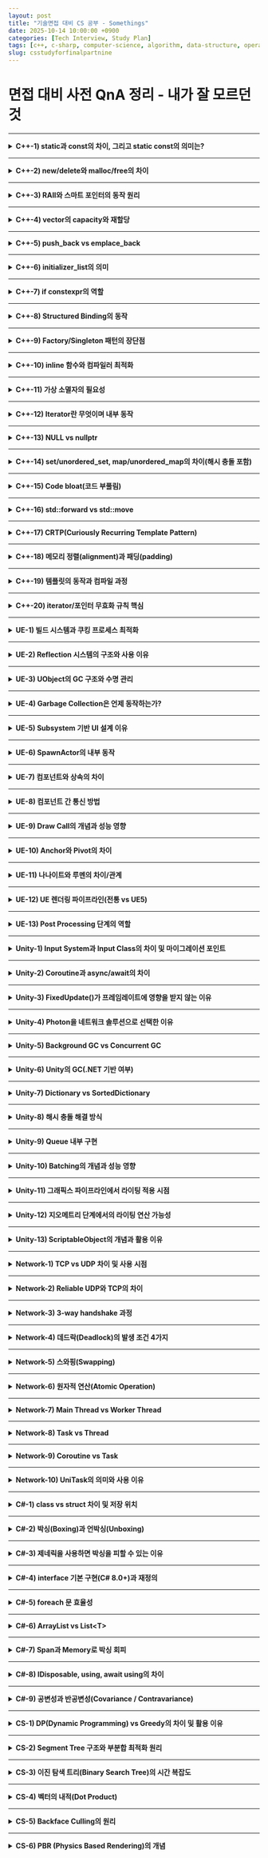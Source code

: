 ```yaml
---
layout: post
title: "기술면접 대비 CS 공부 - Somethings"
date: 2025-10-14 10:00:00 +0900
categories: [Tech Interview, Study Plan]
tags: [c++, c-sharp, computer-science, algorithm, data-structure, operating-system, network, database, design-pattern, unity, unreal]
slug: csstudyforfinalpartnine
---
```


# 면접 대비 사전 QnA 정리 - 내가 잘 모르던 것

---

<details markdown="1">
<summary><strong>C++-1) static과 const의 차이, 그리고 static const의 의미는?</strong></summary>

**핵심 요약**  
`static`은 저장 영역/수명(정적 수명)과 연결되고, `const`는 변경 불가(불변성)를 뜻합니다.  
`static const`는 **프로그램 전체 수명**을 가지며 **수정 불가**인 정적 상수를 만들 때 사용합니다.

**특징 및 상세설명**  
- `static (전역/네임스페이스)` : 내부 링크(translation unit 한정)로 심벌 노출을 제한.  
- `static (함수 내부)` : 첫 호출 시 한 번 초기화, 이후 호출 간 값 유지.  
- `static (클래스 멤버)` : 인스턴스가 아닌 **클래스 차원 공유**. 별도 정의 필요.  
- `const` : 읽기 전용. 포인터/참조의 ‘무엇이 고정되는지’ 주의(`const int*` vs `int* const`).  
- `static const` : 컴파일타임 상수로 사용 가능(특히 정수형/열거형 대체), ODR 규칙에 유의.

**면접식 답변**  
> `static`은 수명과 링크에, `const`는 변경 가능성에 대한 키워드입니다.  
> 둘을 합친 `static const`는 프로그램 전반에서 공유되지만 수정할 수 없는 상수를 정의할 때 유용합니다.  
> 특히 클래스의 `static const int`는 헤더에 선언하고 소스에서 정의해 ODR 문제를 피합니다.

</details>

---

<details markdown="1">
<summary><strong>C++-2) new/delete와 malloc/free의 차이</strong></summary>

**핵심 요약**  
`new/delete`는 **생성자/소멸자 호출**과 **타입 안전성**을 보장하고,  
`malloc/free`는 **바이트 단위 메모리 할당/해제**만 수행합니다.

**특징 및 상세설명**  
- `new` : 타입 크기 계산 + 메모리 할당 + 생성자 호출, 실패 시 예외(`std::bad_alloc`).  
- `delete` : 소멸자 호출 + 메모리 해제. 배열은 `delete[]`.  
- `malloc/free` : 생성자/소멸자 호출 없음, 실패 시 `nullptr` 반환.  
- 혼용 금지 : `new` ↔ `free`, `malloc` ↔ `delete`는 UB.  
- 배치 new(placement new) : 이미 확보된 버퍼에서 객체 구성 가능.

**면접식 답변**  
> 객체 수명 관리가 필요한 C++에서는 `new/delete`가 맞고, C 스타일 버퍼가 필요하면 `malloc/free`를 씁니다.  
> 생성자/소멸자 호출이 필요한 타입에는 반드시 `new/delete`를 사용해야 합니다.

</details>

---

<details markdown="1">
<summary><strong>C++-3) RAII와 스마트 포인터의 동작 원리</strong></summary>

**핵심 요약**  
RAII는 **자원은 객체의 수명에 묶는다**는 규칙이고, 스마트 포인터는 이를 구현한 **자원 소유 래퍼**입니다.

**특징 및 상세설명**  
- 블록(스코프) 종료 시 소멸자가 호출되며 자원 해제.  
- `std::unique_ptr` : 단일 소유, 이동만 허용.  
- `std::shared_ptr` : 참조 카운팅 기반 공동 소유. `std::weak_ptr`은 순환참조 방지.  
- 예외 안전성 : 소멸자가 예외 없이 자원 정리 → 리소스 누수 방지.

**면접식 답변**  
> 파일 핸들, 메모리, 뮤텍스 같은 자원을 객체 수명에 연결해 자동 정리하는 패턴이 RAII입니다.  
> 실무에선 원칙적으로 생 포인터 대신 `unique_ptr`/`shared_ptr`로 소유권을 명시합니다.

</details>

---

<details markdown="1">
<summary><strong>C++-4) vector의 capacity와 재할당</strong></summary>

**핵심 요약**  
`size`는 사용 중 원소 수, `capacity`는 재할당 없이 담을 수 있는 최대치입니다.  
용량 초과 삽입 시 **더 큰 버퍼로 이동**하며 **기존 포인터/참조가 무효화**됩니다.

**특징 및 상세설명**  
- 재할당 시 보통 1.5~2배 성장(구현 의존).  
- `reserve(n)`으로 재할당 횟수/무효화를 줄임.  
- `shrink_to_fit()`은 비구속적(non-binding) 힌트.

**면접식 답변**  
> 반복 삽입 전 예상 크기만큼 `reserve`하면 성능과 안정성이 좋아집니다.  
> 재할당 후 iterator/포인터가 무효화됨을 항상 염두에 둬야 합니다.

</details>

---

<details markdown="1">
<summary><strong>C++-5) push_back vs emplace_back</strong></summary>

**핵심 요약**  
`push_back`은 **이미 만들어진 객체**를 복사/이동해서 넣고,  
`emplace_back`은 **컨테이너 내부에서 직접 생성**합니다.

**특징 및 상세설명**  
- 복사/이동 비용 절감 가능(특히 비가벼운 타입).  
- 단, 모든 경우에 `emplace_back`이 빠른 건 아님(완벽 전달/생성자 오버로드 주의).  

**면접식 답변**  
> 생성 비용이 큰 타입은 `emplace_back(args...)`가 유리합니다.  
> 단순 POD나 이미 RVO가 잘 되는 경우 성능 차는 미미할 수 있습니다.

</details>

---

<details markdown="1">
<summary><strong>C++-6) initializer_list의 의미</strong></summary>

**핵심 요약**  
중괄호 `{}` 초기화를 **타입 안전**하게 전달하기 위한 **가벼운 뷰 타입**입니다.

**특징 및 상세설명**  
- `std::initializer_list<T>`는 요소 복사본의 포인터+크기 보유(읽기 전용).  
- 오버로드 모호성: `initializer_list`가 있으면 그 오버로드가 우선될 수 있음.

**면접식 답변**  
> 컨테이너 생성 시 `{1,2,3}` 같은 문법을 지원하고, 함수 인자로 리스트 리터럴을 자연스럽게 받을 수 있습니다.

</details>

---

<details markdown="1">
<summary><strong>C++-7) if constexpr의 역할</strong></summary>

**핵심 요약**  
컴파일타임 조건 분기로, **거짓 분기 코드는 아예 인스턴스화되지 않음** → SFINAE 대체/간소화.

**특징 및 상세설명**  
- 템플릿 메타프로그래밍 가독성 향상.  
- 잘못된 분기 구문이라도 인스턴스화되지 않으면 오류 없음.

**면접식 답변**  
> 타입 특성에 따라 컴파일 시 코드를 선택해 성능과 가독성을 동시에 확보합니다.

</details>

---

<details markdown="1">
<summary><strong>C++-8) Structured Binding의 동작</strong></summary>

**핵심 요약**  
튜플/배열/구조체를 **분해(binding)** 해서 여러 변수로 동시에 초기화합니다.

**특징 및 상세설명**  
- `auto [x,y] = pair;`  
- 참조 여부는 좌변 선언으로 제어(`auto& [x,y]`).  
- 비공개 멤버 구조체는 분해 불가(분해 요구 사항 충족 필요).

**면접식 답변**  
> 반환값이 많은 함수에서 간결하게 다룰 수 있어 코드 가독성이 크게 좋아집니다.

</details>

---

<details markdown="1">
<summary><strong>C++-9) Factory/Singleton 패턴의 장단점</strong></summary>

**핵심 요약**  
Factory는 생성 책임을 캡슐화, Singleton은 전역적 유일 인스턴스 보장.

**특징 및 상세설명**  
- Factory 장점: 결합도↓, 테스트 용이, 생성 로직 중앙화.  
- Factory 단점: 클래스 수 증가, 과설계 위험.  
- Singleton 장점: 유일성, 접근 용이.  
- Singleton 단점: 전역 상태/숨은 의존성, 테스트 어려움, 생명주기 관리 문제.

**면접식 답변**  
> 생성 복잡성은 Factory로 분리하고, Singleton은 정말 **전역적 유일성**이 필요할 때만 신중히 사용합니다.

</details>

---

<details markdown="1">
<summary><strong>C++-10) inline 함수와 컴파일러 최적화</strong></summary>

**핵심 요약**  
`inline` 키워드는 **ODR(한 정의 규칙) 보조** 의미가 커졌고,  
인라인 여부 결정은 **컴파일러 최적화**가 주도합니다.

**특징 및 상세설명**  
- 강제 인라인이 아님(힌트).  
- 작은/자주 호출/간단한 함수는 최적화 단계에서 자동 인라인 가능.  
- 헤더 정의 허용을 위한 `inline`(ODR) 사용 빈번.

**면접식 답변**  
> 성능 튜닝은 프로파일링으로 판단하고, 인라인 여부는 컴파일러에 맡기는 것이 현대 C++의 기본 접근입니다.

</details>

---

<details markdown="1">
<summary><strong>C++-11) 가상 소멸자의 필요성</strong></summary>

**핵심 요약**  
기반 클래스 포인터로 **다형적 삭제** 시 소멸자를 가상으로 해야 **리소스 누수를 방지**합니다.

**특징 및 상세설명**  
- `Base* p = new Derived; delete p;`에서 `~Base()`가 가상이 아니면 `~Derived()` 미호출.  
- 인터페이스 역할 클래스는 **반드시 가상 소멸자**.

**면접식 답변**  
> 다형성 계층의 루트는 가상 소멸자를 넣는 것이 안전한 규칙입니다.

</details>

---

<details markdown="1">
<summary><strong>C++-12) Iterator란 무엇이며 내부 동작</strong></summary>

**핵심 요약**  
이터레이터는 컨테이너 요소에 대한 **포인터 유사 추상화**입니다.

**특징 및 상세설명**  
- 카테고리: 입력/출력/전진/양방향/임의접근.  
- 컨테이너 변경 시 무효화 규칙 다름(vector 재할당 등).  
- `begin()/end()`로 범위 기반 for 지원.

**면접식 답변**  
> 포인터처럼 보이지만 컨테이너 구현에 독립적이어서 일반화 알고리즘을 가능하게 합니다.

</details>

---

<details markdown="1">
<summary><strong>C++-13) NULL vs nullptr</strong></summary>

**핵심 요약**  
`nullptr`는 **타입이 있는 null 포인터 상수**(std::nullptr_t), 오버로드 해석이 안전합니다.

**특징 및 상세설명**  
- `NULL`은 구현에 따라 `0` 정의 → 정수 오버로드로 잘못 분해 가능.  
- `nullptr` 사용이 현대 C++의 표준.

**면접식 답변**  
> 모호성 제거와 타입 안전성을 위해 항상 `nullptr`을 사용합니다.

</details>

---

<details markdown="1">
<summary><strong>C++-14) set/unordered_set, map/unordered_map의 차이(해시 충돌 포함)</strong></summary>

**핵심 요약**  
`set/map`은 **정렬 트리(RB-Tree)**, `unordered_*`는 **해시 버킷** 기반.

**특징 및 상세설명**  
- 시간복잡도: 트리 O(logN), 해시 평균 O(1) / 최악 O(N).  
- 해시 충돌 처리: 체이닝(버킷에 리스트/노드), 로드팩터 관리, 리해싱.  
- 순서 보장: 트리는 정렬 순서, 해시는 순서 없음.

**면접식 답변**  
> 탐색 빈도가 높고 정렬이 불필요하면 `unordered_*`, 정렬 순회/범위 질의가 필요하면 `set/map`이 유리합니다.

</details>

---

<details markdown="1">
<summary><strong>C++-15) Code bloat(코드 부풀림)</strong></summary>

**핵심 요약**  
템플릿과 인라인 남용 등으로 **바이너리 크기와 I-캐시 압박**이 커지는 현상입니다.

**특징 및 상세설명**  
- 원인: 과도한 템플릿 인스턴스화, 인라인, 중복 코드 생성.  
- 대책: Pimpl, 템플릿 분리/재사용, 링크 타임 최적화(LTO), 가상 호출로 중복 축소.

**면접식 답변**  
> 핫패스가 아니면 인라인을 아끼고, 공통 로직을 템플릿-매개변수화로 중복 없이 설계합니다.

</details>

---

<details markdown="1">
<summary><strong>C++-16) std::forward vs std::move</strong></summary>

**핵심 요약**  
`std::move`는 **무조건 rvalue 캐스팅**,  
`std::forward<T>`는 **전달받은 값 범주를 보존**하는 조건부 캐스팅입니다.

**특징 및 상세설명**  
- 완벽 전달(perfect forwarding) : 템플릿 매개변수 `T&&`와 `forward<T>`의 조합.  
- `move` 남용 시 유효성 상실 주의.

**면접식 답변**  
> “내가 받았던 그 값 범주 그대로” 넘기려면 `forward`, 강제로 이동 의미를 주려면 `move`를 씁니다.

</details>

---

<details markdown="1">
<summary><strong>C++-17) CRTP(Curiously Recurring Template Pattern)</strong></summary>

**핵심 요약**  
파생 클래스가 **자기 자신을 템플릿 인자로 기반 클래스에 전달**하는 패턴으로,  
정적 다형성과 믹스인 구현에 사용됩니다.

- “자식 클래스가 자기 자신을 부모 클래스의 템플릿 인자로 넘겨주는 패턴”

```cpp
// 일반적인 상속 관계
class Base {};
class Child : public Base {};
```

```cpp
// CRTP
template <typename T>
class Base {};

class Child : public Base<Child> {};
```



**특징 및 상세설명**  
- 가상 호출 없이 파생 타입별 최적화/바인딩.  
- 정책 기반 설계(policy-based design)에 유용.

- virtual 없이 컴파일 타임에 호출 대상이 결정됨
- 함수 포인터(vtable) 없음 → 오버헤드 0
- 인라인 최적화 가능 → 매우 빠름

**면접식 답변**  
> 런타임 오버헤드 없이 다형적 확장을 구현할 때 CRTP를 고려합니다.

</details>

---

<details markdown="1">
<summary><strong>C++-18) 메모리 정렬(alignment)과 패딩(padding)</strong></summary>

**핵심 요약**  
정렬은 타입이 요구하는 **주소 배치 제약**, 패딩은 이를 맞추기 위해 삽입되는 **채움 바이트**입니다.

**특징 및 상세설명**  
- 멤버 선언 순서에 따라 구조체 크기/패딩이 달라짐.  
- `alignas`, `alignof`로 제어 가능.  
- 잘못된 정렬 접근은 성능 저하/하드웨어 예외 가능.

**면접식 답변**  
> 큰 정렬 요구 멤버를 앞에 배치해 패딩을 최소화하고, SIMD 타입은 `alignas`로 정렬을 맞춥니다.

</details>

---

<details markdown="1">
<summary><strong>C++-19) 템플릿의 동작과 컴파일 과정</strong></summary>

**핵심 요약**  
템플릿은 **인스턴스화 시점**에 코드가 생성되며, ODR/가시성 규칙에 민감합니다.

**특징 및 상세설명**  
- 선언/정의는 보통 헤더에 둬야 함(가시성 필요).  
- 인스턴스화 시점의 종속 이름/오버로드 해결.  
- 링크 단계에서 동일 인스턴스 병합(LTO와 상호작용).

**면접식 답변**  
> 템플릿은 “코드 생성기”라서 헤더에 구현을 두고, 종속 이름 규칙과 인스턴스화 타이밍을 이해해야 빌드 오류를 줄일 수 있습니다.

</details>

---

<details markdown="1">
<summary><strong>C++-20) iterator/포인터 무효화 규칙 핵심</strong></summary>

**핵심 요약**  
컨테이너 변경(재할당/삭제) 시 **기존 참조가 무효**가 될 수 있습니다.

**특징 및 상세설명**  
- `vector` : 재할당/삽입/삭제로 광범위 무효화.  
- `list` : 노드 기반 → 다른 요소에 영향 적음.  
- `unordered_*` : 리해시 시 이터레이터 무효화, 참조는 유지(구현 의존 항목 확인).

**면접식 답변**  
> 성능 최적화보다 먼저 **무효화 규칙**을 안전하게 지키는 게 크래시/UB를 막는 최우선입니다.
</details>

---

<details markdown="1">
<summary><strong>UE-1) 빌드 시스템과 쿠킹 프로세스 최적화</strong></summary>

**핵심 요약**  
Unreal의 빌드는 `Build.cs` 설정을 바탕으로 모듈 단위로 진행되며, 쿠킹은 **리소스를 플랫폼별 실행 가능 포맷으로 변환**하는 과정이다.  
쿠킹 최적화의 핵심은 **불필요한 Asset/Shader/Localization 변환 최소화**다.

**특징 및 상세설명**  
- 빌드 파이프라인: UBT(Unreal Build Tool) → UHT(Reflection Header) → 링커 → Pak 생성.  
- 쿠킹은 에디터→Cooked Data(압축, 압축 해제, 캐싱) → 패키징.  
- `-iterate` 옵션으로 변경된 Asset만 재쿠킹.  
- `Derived Data Cache(DDC)` 재활용으로 빌드 속도 향상.  
- CI/CD에서 Headless 빌드 시 `CookOnTheFly` 서버 사용 가능.

**면접식 답변**  
> UBT와 UHT는 각각 코드와 메타데이터를 처리하고, 쿠킹은 콘텐츠를 플랫폼별 실행 가능한 형태로 바꿉니다.  
> 쿠킹 속도는 DDC 재사용과 Incremental Cook 설정으로 크게 개선됩니다.

</details>

---

<details markdown="1">
<summary><strong>UE-2) Reflection 시스템의 구조와 사용 이유</strong></summary>

**핵심 요약**  
Reflection은 **런타임 타입 정보(RTTI)**와 **에디터/GC/리플리케이션 지원**을 위해 Unreal에서 별도 구현된 메타데이터 시스템이다.

**특징 및 상세설명**  
- `UCLASS`, `USTRUCT`, `UPROPERTY`, `UFUNCTION` 매크로로 메타데이터 등록.  
- UHT(Unreal Header Tool)가 파싱 후 `.generated.h` 생성.  
- GC, 리플리케이션, 블루프린트 노출 모두 Reflection 기반.  
- C++의 RTTI보다 더 풍부한 런타임 메타 정보 제공.

**면접식 답변**  
> Unreal은 C++의 RTTI 대신 자체 리플렉션을 사용해 에디터, GC, 리플리케이션을 통합적으로 지원합니다.  
> `UObject` 계열만 이 시스템을 활용할 수 있습니다.

</details>

---

<details markdown="1">
<summary><strong>UE-3) UObject의 GC 구조와 수명 관리</strong></summary>

**핵심 요약**  
UObject는 Unreal의 **Garbage Collector(GC)**에서 추적 관리되며,  
참조가 없고 `RF_RootSet`에 속하지 않으면 수거 대상이 된다.

**특징 및 상세설명**  
- `AddToRoot()`로 수거 방지 가능, `RemoveFromRoot()`로 해제.  
- `UPROPERTY()`로 참조 등록 시 GC 추적됨.  
- `NewObject()`와 `ConstructObject()`의 차이는 컨텍스트/Outer 처리.  
- GC는 Mark-and-Sweep 방식이며, Tick 루프 내에서 주기적 수행.

**면접식 답변**  
> UObject는 GC 대상이므로 일반 포인터 관리보다 안전하지만,  
> UPROPERTY 누락 시 수거될 수 있어 항상 참조를 명시해야 합니다.

</details>

---

<details markdown="1">
<summary><strong>UE-4) Garbage Collection은 언제 동작하는가?</strong></summary>

**핵심 요약**  
엔진 루프 중 `UEngine::Tick()` 과정에서 **Mark-and-Sweep** 형태로 주기적으로 호출된다.

**특징 및 상세설명**  
- `CollectGarbage()` 직접 호출로 수동 실행 가능.  
- PIE(Play In Editor)나 Level 전환 시 강제 수집.  
- GC 주기는 `gc.TimeBetweenPurgingPendingKillObjects` 등으로 제어 가능.  
- Editor 환경은 더 자주 실행됨.

**면접식 답변**  
> 대부분의 상황에서 엔진이 자동으로 GC를 수행하지만,  
> 대용량 객체나 레벨 전환 직후엔 명시적 호출로 메모리 피크를 조절하기도 합니다.

</details>

---

<details markdown="1">
<summary><strong>UE-5) Subsystem 기반 UI 설계 이유</strong></summary>

**핵심 요약**  
UIController를 `UGameInstanceSubsystem`에 두면 **Persistent Level 간 UI 유지**와  
**전역적 초기화 순서 제어**가 가능하다.

**특징 및 상세설명**  
- `GameInstanceSubsystem`: 월드 전환 시에도 유지.  
- `UIController`가 레이어(Canvas)별로 Widget을 관리.  
- GameMode/UI 간 의존성 분리 → 모듈화.  
- `InitializeSubsystems()`로 순차 초기화 보장.

**면접식 답변**  
> 서브시스템 기반 설계로 UI 생명주기를 월드와 분리해  
> Seamless Travel 중에도 UI를 유지하고, 전역 컨트롤을 통합할 수 있습니다.

</details>

---

<details markdown="1">
<summary><strong>UE-6) SpawnActor의 내부 동작</strong></summary>

**핵심 요약**  
`SpawnActor`는 **CDO(Class Default Object)**를 복제(clone)해 새로운 인스턴스를 생성한다.

**특징 및 상세설명**  
- Actor 생성 순서: CDO 복제 → 생성자 → `PostInitProperties()` → `BeginPlay()`.  
- `SpawnParameters`로 Owner/CollisionHandling 등 제어.  
- 네트워크 환경에선 서버만 실제 스폰 → 클라이언트는 리플리케이션으로 반영.

**면접식 답변**  
> `SpawnActor`는 CDO 복제 기반이므로 초기값 설정은 CDO에 정의하는 게 깔끔합니다.  
> 네트워크 게임에선 반드시 서버에서 스폰해야 동기화가 이루어집니다.

</details>

---

<details markdown="1">
<summary><strong>UE-7) 컴포넌트와 상속의 차이</strong></summary>

**핵심 요약**  
상속은 **is-a**, 컴포넌트는 **has-a** 관계.  
컴포넌트는 기능을 조합할 때, 상속은 공통 인터페이스를 확장할 때 사용.

**특징 및 상세설명**  
- 상속은 계층 깊어질수록 유연성 감소.  
- 컴포넌트는 `UActorComponent` 또는 `USceneComponent` 기반.  
- 블루프린트 기반 클래스에서 재사용성 극대화.

**면접식 답변**  
> 상속은 기본 속성과 행위의 일관성을 유지할 때,  
> 컴포넌트는 여러 기능을 조립할 때 더 적합합니다.

</details>

---

<details markdown="1">
<summary><strong>UE-8) 컴포넌트 간 통신 방법</strong></summary>

**핵심 요약**  
컴포넌트 간 직접 참조보단 **Delegate/EventDispatcher/Interface**를 활용한다.

**특징 및 상세설명**  
- C++에서는 `DECLARE_DYNAMIC_MULTICAST_DELEGATE`로 브로드캐스트 가능.  
- BP에서는 Event Dispatcher로 유사 동작.  
- Interface 기반 접근 시 의존성 최소화.

**면접식 답변**  
> 상호 참조를 피하려면 인터페이스나 델리게이트를 이용해  
> 이벤트 기반 통신을 설계하는 것이 안전합니다.

</details>

---

<details markdown="1">
<summary><strong>UE-9) Draw Call의 개념과 성능 영향</strong></summary>

**핵심 요약**  
Draw Call은 GPU에 “이 오브젝트를 렌더링하라”는 **렌더 명령 단위**이다.  
CPU → GPU 전송 호출 횟수이며, 많을수록 오버헤드 증가.

**특징 및 상세설명**  
- Draw Call 병합 = Batching / Instancing.  
- 머티리얼/셰이더/텍스처 변경은 추가 Draw Call 발생.  
- UE에서 `r.MeshDrawCommands.*`로 모니터링 가능.

**면접식 답변**  
> Draw Call은 CPU-GPU 사이 병목의 핵심 원인입니다.  
> 동일 머티리얼/메시를 묶어 배칭하면 프레임타임을 줄일 수 있습니다.

</details>

---

<details markdown="1">
<summary><strong>UE-10) Anchor와 Pivot의 차이</strong></summary>

**핵심 요약**  
Anchor는 **위치 기준(부모 기준 비율)**,  
Pivot은 **회전/스케일 기준(자기 자신 내 비율)**을 의미한다.

**특징 및 상세설명**  
- Anchor는 레이아웃 조정 시 반응형 UI에 중요.  
- Pivot은 애니메이션 회전/스케일 기준점 제어.  
- UE 에디터에서 Anchor는 파란 사각, Pivot은 노란 점으로 표시.

**면접식 답변**  
> Anchor는 “어디에 붙을지”, Pivot은 “어디를 중심으로 회전할지”의 차이입니다.

</details>

---

<details markdown="1">
<summary><strong>UE-11) 나나이트와 루멘의 차이/관계</strong></summary>

**핵심 요약**  
Nanite는 **지오메트리 스트리밍**,  
Lumen은 **글로벌 일루미네이션(GI)** 시스템이다.

**특징 및 상세설명**  
- Nanite: 삼각형 단위 가시성 스트리밍(LOD 대체).  
- Lumen: 실시간 반사/간접광 계산.  
- 둘 다 GPU 연산 기반으로 CPU 부하 감소.  
- 상호 독립적이지만 렌더 파이프라인에서 통합적으로 작동.

**면접식 답변**  
> Nanite는 “디테일 유지”, Lumen은 “조명 품질 개선”으로  
> UE5의 두 핵심 렌더링 혁신 기술입니다.

</details>

---

<details markdown="1">
<summary><strong>UE-12) UE 렌더링 파이프라인(전통 vs UE5)</strong></summary>

**핵심 요약**  
전통 UE는 **Deferred Rendering** 기반,  
UE5는 Nanite+Lumen 중심의 **Virtualized Pipeline**으로 진화했다.

**특징 및 상세설명**  
- UE4: GBuffer 생성 → Lighting Pass → Post Processing.  
- UE5: Nanite Geometry Pass → Lumen GI → Virtual Shadow Map.  
- 하이엔드 환경에선 RTX Path Tracer 병행 가능.

**면접식 답변**  
> UE5는 GBuffer 중심의 구조에서 벗어나 지오메트리와 조명 모두 가상화된 파이프라인으로 옮겨왔습니다.

</details>

---

<details markdown="1">
<summary><strong>UE-13) Post Processing 단계의 역할</strong></summary>

**핵심 요약**  
렌더링 후 최종 화면에 **후처리 효과(Bloom, DoF, Tonemapping)**를 적용하는 과정이다.

**특징 및 상세설명**  
- UE에서 `PostProcessVolume` 또는 `PostProcessMaterial`로 제어.  
- 렌더 타깃에 적용되는 셰이더 기반 이미지 연산.  
- 후처리 순서: Tonemap → Exposure → FX.  

**면접식 답변**  
> 후처리는 최종 시각적 완성도를 높이지만,  
> 효과가 많을수록 GPU 비용이 증가하므로 품질과 성능의 균형이 중요합니다.

</details>

---

<details markdown="1">
<summary><strong>Unity-1) Input System과 Input Class의 차이 및 마이그레이션 포인트</strong></summary>

**핵심 요약**  
`Input Class`는 **구버전 단일 입력 API**,  
`Input System`은 **이벤트 기반, 멀티 디바이스 대응형** 입력 처리 시스템이다.

**특징 및 상세설명**  
- `Input.GetKey` / `GetAxis` → 즉시 폴링 방식.  
- `Input System`은 `InputAction` 기반으로 입력 이벤트를 바인딩.  
- 멀티플레이, 리바인딩, 디바이스 핫스왑 지원.  
- Player Settings → “Active Input Handling”을 New로 변경해야 충돌 없음.

**면접식 답변**  
> 새 Input System은 이벤트 기반이라 구조적이고, 리바인딩/패드 지원이 자연스럽습니다.  
> 단, 기존 `Input`과 병행 시 예외(`InvalidOperationException`)가 자주 발생하므로 완전 전환이 필요합니다.

</details>

---

<details markdown="1">
<summary><strong>Unity-2) Coroutine과 async/await의 차이</strong></summary>

**핵심 요약**  
Coroutine은 **프레임 단위 일시 정지**,  
`async/await`은 **비동기 태스크(Task 기반)** 로직 제어를 위한 C# 기능이다.

**특징 및 상세설명**  
- Coroutine: `yield return`으로 프레임 타이밍 제어.  
- async: 스레드 풀 활용, CPU 비동기 작업에 적합.  
- `UniTask`를 이용하면 둘의 장점을 통합 가능.  
- Coroutine은 Unity 메인 스레드에서만 동작.

**면접식 답변**  
> Coroutine은 “시간 기반 흐름 제어”, async는 “I/O 기반 병렬 처리”에 적합합니다.  
> Unity에서는 UI나 애니메이션은 Coroutine, 파일 I/O나 네트워크는 async를 씁니다.

</details>

---

<details markdown="1">
<summary><strong>Unity-3) FixedUpdate()가 프레임레이트에 영향을 받지 않는 이유</strong></summary>

**핵심 요약**  
`FixedUpdate()`는 **물리 시뮬레이션 주기(Time.fixedDeltaTime)**에 따라 일정하게 호출된다.

**특징 및 상세설명**  
- 렌더링 프레임과 분리된 물리 프레임.  
- deltaTime은 고정값(기본 0.02초).  
- `Time.fixedDeltaTime` 변경 시 물리 해상도 조절 가능.

**면접식 답변**  
> 물리 엔진의 안정성을 위해 일정 간격으로 동작하며, 프레임이 느려도 여러 번 호출되어 시뮬레이션이 일관됩니다.

</details>

---

<details markdown="1">
<summary><strong>Unity-4) Photon을 네트워크 솔루션으로 선택한 이유</strong></summary>

**핵심 요약**  
Photon은 **서버리스 구조, 빠른 프로토타이핑, 안정된 매칭/룸 시스템**을 제공한다.

**특징 및 상세설명**  
- UDP 기반, 자체 Relay Server 보유.  
- Custom Properties로 상태 동기화 가능.  
- 서버 구축 없이 PUN/Realtime SDK로 손쉽게 구현 가능.  
- 비용 구조가 단순(유저 수 기반).

**면접식 답변**  
> 빠른 구현과 상용 안정성을 원할 때 Photon이 적합합니다.  
> 반면 Dedicated Server 제어가 필요하면 Mirror나 Netcode for GameObjects가 낫습니다.

</details>

---

<details markdown="1">
<summary><strong>Unity-5) Background GC vs Concurrent GC</strong></summary>

**핵심 요약**  
둘 다 **메인 스레드 정지 시간(STW, Stop The World)**을 줄이기 위한 GC 방식이다.

**특징 및 상세설명**  
- Background GC: 백그라운드 스레드에서 마크 단계 수행.  
- Concurrent GC: 메인 스레드와 병행 실행, 성능 부하 감소.  
- Unity 2021+는 Mono/.NET GC 개선으로 Concurrent 지원 확대.

**면접식 답변**  
> Background는 정지 시간 감소, Concurrent는 STW 최소화로 부드러운 프레임 유지에 도움됩니다.  
> GC 설정은 Editor 로그에서 “Incremental GC”로 확인할 수 있습니다.

</details>

---

<details markdown="1">
<summary><strong>Unity-6) Unity의 GC(.NET 기반 여부)</strong></summary>

**핵심 요약**  
Unity의 GC는 **Mono/.NET 런타임의 Mark-Sweep 기반**이며, 일부 플랫폼에서 Incremental GC를 사용한다.

**특징 및 상세설명**  
- Unity 2019 LTS 이후 Incremental GC 옵션 추가.  
- IL2CPP 빌드 시에도 관리 객체는 별도 추적.  
- 세대별(Generation) 구조는 사용하지 않음.  
- `GC.Collect()`는 강제 호출이지만 비추천.

**면접식 답변**  
> Unity는 자체 GC를 쓰지 않고 Mono/.NET 기반을 커스터마이징했습니다.  
> 현재는 Incremental GC로 한 프레임당 작업을 분산합니다.

</details>

---

<details markdown="1">
<summary><strong>Unity-7) Dictionary vs SortedDictionary</strong></summary>

**핵심 요약**  
`Dictionary`는 **해시 기반**,  
`SortedDictionary`는 **이진 트리 기반(정렬된 Key 보장)**이다.

**특징 및 상세설명**  
- Dictionary: 평균 O(1), 순서 없음.  
- SortedDictionary: O(logN), Key 정렬 유지.  
- 내부 구현: `Dictionary`는 해시 테이블, `SortedDictionary`는 Red-Black Tree.

**면접식 답변**  
> 순서가 필요하면 SortedDictionary, 단순 조회면 Dictionary를 씁니다.

</details>

---

<details markdown="1">
<summary><strong>Unity-8) 해시 충돌 해결 방식</strong></summary>

**핵심 요약**  
Unity의 `Dictionary`는 **체이닝(Chaining)** 방식으로 해시 충돌을 해결한다.

**특징 및 상세설명**  
- 동일 버킷에 여러 Key 존재 가능.  
- 각 Entry는 연결 리스트 형태로 관리.  
- .NET 7 이후 Open Addressing 일부 적용 (Unity는 Mono 기반이라 이전 구조).

**면접식 답변**  
> 해시 충돌은 완전히 피할 수 없으므로, Key 분포를 고려한 커스텀 해시 함수를 쓰는 게 좋습니다.

</details>

---

<details markdown="1">
<summary><strong>Unity-9) Queue 내부 구현</strong></summary>

**핵심 요약**  
배열 기반 **순환 버퍼 구조**로 구현되어 있다.

**특징 및 상세설명**  
- head/tail 인덱스를 이용해 O(1) 입출력.  
- capacity 초과 시 2배 확장.  
- Enqueue/Dequeue 시 실제 데이터 이동 없음.

**면접식 답변**  
> 큐는 단순 연결 리스트보다 캐시 효율이 높고, 순환 버퍼 방식으로 빠른 연산이 가능합니다.

</details>

---

<details markdown="1">
<summary><strong>Unity-10) Batching의 개념과 성능 영향</strong></summary>

**핵심 요약**  
Batching은 여러 오브젝트를 **하나의 Draw Call로 묶는 최적화** 기법이다.

**특징 및 상세설명**  
- Static Batching: 움직이지 않는 오브젝트 병합.  
- Dynamic Batching: 작은 Mesh를 런타임에 병합.  
- GPU Instancing: 동일 Mesh를 여러 번 렌더링.  
- 오버헤드: Mesh 병합, Transform 업로드.

**면접식 답변**  
> Static은 메모리, Dynamic은 CPU 비용이 늘지만 DrawCall 감소 효과가 큽니다.  
> 가장 이상적인 방식은 Instancing 기반입니다.

</details>

---

<details markdown="1">
<summary><strong>Unity-11) 그래픽스 파이프라인에서 라이팅 적용 시점</strong></summary>

**핵심 요약**  
라이팅은 **Fragment(픽셀) 셰이더 단계**에서 주로 적용된다.

**특징 및 상세설명**  
- Vertex 단계에서 조명 계산 시 “버텍스 라이팅”.  
- Fragment 단계에서 조명 계산 시 “픽셀 라이팅”.  
- URP는 Forward+ 기반, HDRP는 Deferred 기반.

**면접식 답변**  
> 정밀한 라이팅이 필요한 장면은 픽셀 단위 조명이 필수이며, Forward vs Deferred 구조 선택에 따라 계산 위치가 달라집니다.

</details>

---

<details markdown="1">
<summary><strong>Unity-12) 지오메트리 단계에서의 라이팅 연산 가능성</strong></summary>

**핵심 요약**  
이론상 가능하지만, **정확도가 낮고 제한적**이다.

**특징 및 상세설명**  
- Vertex 셰이더에서 근사 조명 계산 가능.  
- GPU 연산량 감소하지만 하이라이트 정확도 떨어짐.  
- 일반적으로 그림자/스페큘러 표현 불가.

**면접식 답변**  
> 저성능 환경에서는 버텍스 라이팅을 사용하지만,  
> 현대 파이프라인에서는 픽셀 단위 계산이 표준입니다.

</details>

---

<details markdown="1">
<summary><strong>Unity-13) ScriptableObject의 개념과 활용 이유</strong></summary>

**핵심 요약**  
`ScriptableObject`는 **에셋 형태의 데이터 컨테이너**로,  
메모리 절약과 데이터 재사용을 위한 구조다.

**특징 및 상세설명**  
- GameObject와 달리 씬에 존재하지 않음.  
- 여러 오브젝트가 동일 데이터 참조 가능.  
- 저장 포맷: `.asset`.  
- 설정/밸런스 데이터, 글로벌 설정, Pool 등에서 활용.

**면접식 답변**  
> ScriptableObject는 싱글톤처럼 공유되지만,  
> 에셋이므로 유지/관리 비용이 훨씬 적습니다.  
> “데이터 중심 설계(Data-Driven Design)”의 핵심 요소입니다.

</details>

---

<details markdown="1">
<summary><strong>Network-1) TCP vs UDP 차이 및 사용 시점</strong></summary>

**핵심 요약**  
TCP는 **신뢰성(순서, 재전송)** 보장,  
UDP는 **속도와 효율성**을 우선시한다.

**특징 및 상세설명**  
- TCP: 연결 지향형, 3-way handshake, 흐름 제어, 혼잡 제어.  
- UDP: 비연결형, 손실 가능성 있음, 브로드캐스트 지원.  
- 게임에서는 UDP 기반에 **신뢰성 계층(Reliable UDP)**을 추가하는 경우가 많다.

**면접식 답변**  
> TCP는 순서와 신뢰성이 필요한 채팅/로그인에,  
> UDP는 빠른 반응이 중요한 실시간 게임 패킷에 사용합니다.

</details>

---

<details markdown="1">
<summary><strong>Network-2) Reliable UDP와 TCP의 차이</strong></summary>

**핵심 요약**  
Reliable UDP는 **UDP 위에 직접 재전송 로직을 구현**한 구조로,  
TCP보다 **낮은 지연**과 **더 세밀한 제어**가 가능하다.

**특징 및 상세설명**  
- TCP는 커널 레벨에서 재전송, 순서보장 자동 처리.  
- Reliable UDP는 사용자 레벨에서 Ack/Nack, 시퀀스 관리.  
- 헤더 오버헤드 작고, 게임에 최적화된 신뢰성 조절 가능.

**면접식 답변**  
> TCP는 완전 신뢰성을, Reliable UDP는 “필요한 만큼의 신뢰성”을 제공합니다.  
> 예: 총알 피격 판정은 UDP, 인벤토리 저장은 TCP.

</details>

---

<details markdown="1">
<summary><strong>Network-3) 3-way handshake 과정</strong></summary>

**핵심 요약**  
TCP 연결을 성립하기 위한 **세 단계의 신호 교환**이다.

**특징 및 상세설명**  
1️⃣ **SYN**: 클라이언트 → 서버 연결 요청.  
2️⃣ **SYN-ACK**: 서버 → 클라이언트 수락 응답.  
3️⃣ **ACK**: 클라이언트 → 서버 확인 응답.  
이후 연결이 확립되고 데이터 전송 시작.

**면접식 답변**  
> TCP는 3단계 핸드셰이크로 신뢰 가능한 세션을 확보합니다.  
> 중간에 하나라도 손실되면 연결이 재시도됩니다.

</details>

---

<details markdown="1">
<summary><strong>Network-4) 데드락(Deadlock)의 발생 조건 4가지</strong></summary>

**핵심 요약**  
Deadlock은 **상호 배제, 점유 대기, 비선점, 순환 대기** 네 가지 조건이 모두 만족될 때 발생한다.

**특징 및 상세설명**  
- **상호 배제**: 한 자원은 한 프로세스만 접근 가능.  
- **점유 대기**: 자원 점유한 채 다른 자원 요청.  
- **비선점**: 자원을 강제로 회수 불가.  
- **순환 대기**: 자원 요청이 원형으로 연결.

**면접식 답변**  
> 4가지 중 하나라도 깨면 Deadlock은 방지됩니다.  
> 예를 들어 자원 순서를 고정하거나, 타임아웃을 두는 식입니다.

</details>

---

<details markdown="1">
<summary><strong>Network-5) 스와핑(Swapping)</strong></summary>

**핵심 요약**  
Swapping은 **프로세스를 메모리↔디스크 간 교체**하여 메모리 공간을 확보하는 기법이다.

**특징 및 상세설명**  
- 실행 중 프로세스를 백업(스왑 아웃), 다시 로드(스왑 인).  
- 메모리 부족 시 사용, 하지만 디스크 I/O 부담 큼.  
- 가상 메모리 페이징과는 개념상 유사하나 단위가 “프로세스 전체”.

**면접식 답변**  
> Swapping은 물리 메모리가 부족할 때 전체 프로세스를 교체하지만,  
> 현대 OS는 페이징 기반으로 더 세밀하게 관리합니다.

</details>

---

<details markdown="1">
<summary><strong>Network-6) 원자적 연산(Atomic Operation)</strong></summary>

**핵심 요약**  
Atomic Operation은 **더 이상 분해되지 않는 연산**,  
즉 중간 상태가 외부에 노출되지 않는 연산이다.

**특징 및 상세설명**  
- 하드웨어 수준에서 보장 (`LOCK XADD`, `CMPXCHG`).  
- CPU 캐시 일관성 프로토콜(MESI)과 함께 동작.  
- 멀티스레드 환경에서 동기화 비용 최소화.

**면접식 답변**  
> Atomic 연산은 락보다 가볍고, 동시성 제어의 기본 단위입니다.  
> 예: `InterlockedAdd`, `std::atomic<int>`.

</details>

---

<details markdown="1">
<summary><strong>Network-7) Main Thread vs Worker Thread</strong></summary>

**핵심 요약**  
Main Thread는 **렌더링/UI/게임 루프**를 담당,  
Worker Thread는 **비동기 연산**을 수행한다.

**특징 및 상세설명**  
- Unity/Unreal 모두 렌더링은 Main Thread 고정.  
- Worker Thread는 Pathfinding, Physics, Networking 등에서 사용.  
- 스레드 간 데이터 공유 시 Lock-Free 구조나 Queue를 사용.

**면접식 답변**  
> 렌더링은 반드시 메인 스레드에서 수행되고,  
> 부하 분산은 Worker Thread로 처리해야 프레임 드랍을 방지할 수 있습니다.

</details>

---

<details markdown="1">
<summary><strong>Network-8) Task vs Thread</strong></summary>

**핵심 요약**  
`Thread`는 **실행 단위**,  
`Task`는 **작업 단위(스케줄링 추상화)**다.

**특징 및 상세설명**  
- Thread는 OS 수준의 실행 단위, 직접 생성/관리 비용 높음.  
- Task는 ThreadPool에서 스케줄링되어 효율적.  
- `await`와 결합 시 비동기 논리 구조화 가능.

**면접식 답변**  
> Task는 Thread 위의 논리 단위로,  
> 직접 스레드 관리 대신 고수준 비동기 로직을 작성할 수 있게 해줍니다.

</details>

---

<details markdown="1">
<summary><strong>Network-9) Coroutine vs Task</strong></summary>

**핵심 요약**  
Coroutine은 **Unity 엔진 루프 기반**,  
Task는 **C# 런타임 비동기 시스템** 기반이다.

**특징 및 상세설명**  
- Coroutine: `yield return`으로 프레임 대기, 메인 스레드 고정.  
- Task: 스레드풀 기반, I/O 작업 분산 가능.  
- UniTask로 Coroutine 스타일 async 지원 가능.

**면접식 답변**  
> Coroutine은 게임 로직용, Task는 외부 연산용입니다.  
> UniTask는 이 둘을 통합해 Unity 친화적 비동기를 제공합니다.

</details>

---

<details markdown="1">
<summary><strong>Network-10) UniTask의 의미와 사용 이유</strong></summary>

**핵심 요약**  
`UniTask`는 **Unity 친화적인 lightweight Task 대체재**로,  
`async/await` 오버헤드를 줄이기 위한 라이브러리다.

**특징 및 상세설명**  
- GC 할당 없는 구조, struct 기반.  
- Unity의 프레임, Update, WaitForSeconds와 자연스러운 연동.  
- CancellationToken, Timeout 등 지원.

**면접식 답변**  
> UniTask는 “Task보다 빠르고 Coroutine보다 유연한” 구조로,  
> 모바일 빌드에서 GC 부하를 줄이기에 가장 효율적입니다.

</details>

---

<details markdown="1">
<summary><strong>C#-1) class vs struct 차이 및 저장 위치</strong></summary>

**핵심 요약**  
`class`는 **참조 타입(힙)**, `struct`는 **값 타입(스택 또는 인라인)**이다.

**특징 및 상세설명**  
- class: 참조 전달, GC 관리, 상속 가능.  
- struct: 복사 전달, 상속 불가, 박싱 주의.  
- struct는 작고 불변(immutable)할수록 효율적.  
- 구조체는 스택에 “항상” 저장되는 것은 아니며, 다른 객체 내부에 인라인 저장될 수도 있다.

**면접식 답변**  
> class는 동적 수명과 유연성을, struct는 빠른 접근과 메모리 효율성을 제공합니다.  
> 단, struct를 남용하면 복사 비용이 커집니다.

</details>

---

<details markdown="1">
<summary><strong>C#-2) 박싱(Boxing)과 언박싱(Unboxing)</strong></summary>

**핵심 요약**  
값 타입을 **object나 interface로 변환 시 박싱**,  
반대로 꺼낼 때 **언박싱**이 일어난다.

**특징 및 상세설명**  
- 박싱 시 새 힙 객체가 생성됨 → GC 부담.  
- 언박싱은 값 복사이므로 또 한 번 오버헤드 발생.  
- 자주 반복되면 성능 저하 심각.

**면접식 답변**  
> 박싱/언박싱은 숨은 비용이라,  
> 제네릭이나 Span, struct 기반 설계로 회피하는 것이 중요합니다.

</details>

---

<details markdown="1">
<summary><strong>C#-3) 제네릭을 사용하면 박싱을 피할 수 있는 이유</strong></summary>

**핵심 요약**  
제네릭은 **컴파일 시 구체 타입으로 인스턴스화**되기 때문에  
`object` 변환이 필요 없어 박싱을 회피한다.

**특징 및 상세설명**  
- `List<int>`는 내부에서 `int` 그대로 저장.  
- 비제네릭 컬렉션(`ArrayList`)은 모든 요소를 `object`로 저장 → 박싱 발생.  
- 제네릭은 런타임 타입 안정성과 성능을 동시에 확보.

**면접식 답변**  
> 제네릭은 타입 정보가 컴파일 시 확정되므로  
> object 변환이 없어 박싱이 발생하지 않습니다.

</details>

---

<details markdown="1">
<summary><strong>C#-4) interface 기본 구현(C# 8.0+)과 재정의</strong></summary>

**핵심 요약**  
C# 8부터 인터페이스도 **기본 구현(Default Implementation)**을 가질 수 있다.

**특징 및 상세설명**  
- 기존 구현체 호환성 유지용.  
- `class`에서 동일 시그니처를 구현하면 **기본 구현은 무시됨**.  
- 명시적 구현(`IInterface.Method()`) 형태로 접근 가능.

**면접식 답변**  
> 인터페이스의 기본 구현은 ABI 호환성을 높이지만,  
> 복잡한 다중 상속 구조에서는 모호성 문제가 생길 수 있습니다.

</details>

---

<details markdown="1">
<summary><strong>C#-5) foreach 문 효율성</strong></summary>

**핵심 요약**  
`foreach`는 `IEnumerable`/`IEnumerator` 인터페이스 기반으로  
**구조적이지만 약간의 오버헤드**가 있다.

**특징 및 상세설명**  
- `List<T>`의 경우 JIT에서 인라인 최적화되어 오버헤드 거의 없음.  
- `Dictionary` 등에서는 박싱/인터페이스 호출 오버헤드 존재.  
- 구조체 Enumerator는 `foreach`가 더 빠르기도 함.

**면접식 답변**  
> 일반적인 컬렉션에서는 `foreach`와 `for`의 성능 차이가 거의 없습니다.  
> 단, 커스텀 Enumerator나 LINQ 체인에서는 반복자 비용이 커질 수 있습니다.

</details>

---

<details markdown="1">
<summary><strong>C#-6) ArrayList vs List&lt;T&gt;</strong></summary>

**핵심 요약**  
`ArrayList`는 **비제네릭**,  
`List<T>`는 **제네릭 기반 컬렉션**이다.

**특징 및 상세설명**  
- ArrayList: 모든 요소를 object로 저장 → 박싱 발생.  
- List<T>: 타입 안정, 박싱 없음, 컴파일 타임 체크 가능.  
- List<T>가 .NET 2.0 이후 사실상 표준.

**면접식 답변**  
> ArrayList는 유연하지만 느리고 타입 안전성이 없습니다.  
> 현대 C#에서는 List<T>를 기본으로 사용합니다.

</details>

---

<details markdown="1">
<summary><strong>C#-7) Span과 Memory로 박싱 회피</strong></summary>

**핵심 요약**  
`Span<T>`와 `Memory<T>`는 **메모리를 직접 참조하는 타입 안전한 뷰(View)**다.  
데이터 복사 없이 슬라이스/전달 가능하다.

**특징 및 상세설명**  
- `Span<T>`: 스택 전용, 참조 구조체(ref struct).  
- `Memory<T>`: 힙에서도 안전하게 사용 가능.  
- 박싱/언박싱 없는 고성능 데이터 접근 제공.

**면접식 답변**  
> Span은 박싱 없이 배열, 버퍼, 문자열을 빠르게 다루는 수단입니다.  
> 특히 GC 힙을 건드리지 않아 메모리 효율이 뛰어납니다.

</details>

---

<details markdown="1">
<summary><strong>C#-8) IDisposable, using, await using의 차이</strong></summary>

**핵심 요약**  
`IDisposable`은 **명시적 자원 해제 인터페이스**,  
`using`은 **자동 호출 구문**,  
`await using`은 **비동기 Dispose 지원**이다.

**특징 및 상세설명**  
- `using`은 스코프 종료 시 `Dispose()` 호출.  
- `await using`은 `IAsyncDisposable` 구현체의 `DisposeAsync()` 호출.  
- `using var` 구문으로 더 간결하게 작성 가능.

**면접식 답변**  
> `using`은 동기 자원 정리, `await using`은 비동기 자원 정리에 사용됩니다.  
> 특히 Stream 등 I/O 리소스에서는 비동기 Dispose가 중요합니다.

</details>

---

<details markdown="1">
<summary><strong>C#-9) 공변성과 반공변성(Covariance / Contravariance)</strong></summary>

**핵심 요약**  
공변성은 **파생 → 기반으로 대입 가능**,  
반공변성은 **기반 → 파생으로 대입 가능**이다.

**특징 및 상세설명**  
- 공변: `IEnumerable<Derived>` → `IEnumerable<Base>` 허용(`out`).  
- 반공변: `Action<Base>` → `Action<Derived>` 허용(`in`).  
- 제네릭 타입 매개변수 선언 시 `in`, `out` 키워드로 지정.

**면접식 답변**  
> 공변성은 반환형, 반공변성은 매개변수형에 적용됩니다.  
> 덕분에 제네릭 인터페이스 간 타입 호환성이 높아집니다.

</details>

---

<details markdown="1">
<summary><strong>CS-1) DP(Dynamic Programming) vs Greedy의 차이 및 활용 이유</strong></summary>

**핵심 요약**  
DP는 **부분 문제의 최적해를 저장하며 전체 최적해를 도출**,  
Greedy는 **현재 최선의 선택을 반복**해 전체 해를 근사한다.

**특징 및 상세설명**  
- DP: Overlapping Subproblems + Optimal Substructure 필요.  
- Greedy: 지역적 최적 → 전역 최적이 항상 보장되진 않음.  
- DP는 메모리 사용이 크고, Greedy는 빠르지만 완전성 부족.

**면접식 답변**  
> Greedy는 빠르고 단순하지만 최적 보장이 안 되고,  
> DP는 느리지만 항상 최적 해를 보장합니다.  
> 대표 예시는 동전 거스름돈 문제입니다.

</details>

---

<details markdown="1">
<summary><strong>CS-2) Segment Tree 구조와 부분합 최적화 원리</strong></summary>

**핵심 요약**  
Segment Tree는 **배열 구간에 대한 연산(합, 최소, 최대 등)**을  
O(logN) 시간에 수행하기 위한 **트리 기반 자료구조**이다.

**특징 및 상세설명**  
- 각 노드는 구간 [l, r]의 연산 결과를 저장.  
- 부분합, 최소/최대, Lazy Propagation(지연 업데이트) 지원.  
- 공간 복잡도 O(4N).

**면접식 답변**  
> 배열이 자주 갱신되고 구간 합을 자주 질의할 때 Segment Tree가 최적입니다.  
> 매 질의마다 전체 탐색(O(N)) 대신 O(logN)으로 해결됩니다.

</details>

---

<details markdown="1">
<summary><strong>CS-3) 이진 탐색 트리(Binary Search Tree)의 시간 복잡도</strong></summary>

**핵심 요약**  
BST의 탐색, 삽입, 삭제는 평균 O(logN), 최악 O(N)이다.

**특징 및 상세설명**  
- 트리 균형 유지 시 O(logN) 보장 (AVL, Red-Black Tree).  
- 한쪽으로 치우치면 선형 구조가 되어 O(N).  
- 중위 순회(In-order Traversal)는 항상 정렬된 결과를 반환.

**면접식 답변**  
> BST는 데이터가 정렬된 상태로 들어오면 성능이 급락하기 때문에,  
> 실무에서는 항상 균형 트리를 사용합니다.

</details>

---

<details markdown="1">
<summary><strong>CS-4) 벡터의 내적(Dot Product)</strong></summary>

**핵심 요약**  
두 벡터의 내적은 **크기 × 크기 × cosθ**,  
즉 방향 유사도(Projection)을 나타낸다.

**특징 및 상세설명**  
- A·B > 0 → 같은 방향, < 0 → 반대 방향.  
- A·B = 0 → 수직(orthogonal).  
- 조명 계산(조명각도, Normal-Lighting)에서 광범위하게 사용.

**면접식 답변**  
> 내적은 방향 일치도를 측정하는 연산으로,  
> 게임에서는 조명 밝기 계산의 핵심입니다.

</details>

---

<details markdown="1">
<summary><strong>CS-5) Backface Culling의 원리</strong></summary>

**핵심 요약**  
Backface Culling은 **카메라에서 보이지 않는 뒷면을 렌더링하지 않는 최적화**이다.

**특징 및 상세설명**  
- 폴리곤의 노멀 벡터와 시선 벡터 내적값으로 판단.  
- 내적 < 0 → 뒷면 → 렌더링 스킵.  
- GPU에서 자동 처리되며, 불필요한 픽셀 셰이딩 방지.

**면접식 답변**  
> Backface Culling은 GPU가 계산량을 절반 가까이 줄일 수 있는 기본 최적화입니다.  
> 단, 양면 머티리얼은 예외적으로 꺼야 합니다.

</details>

---

<details markdown="1">
<summary><strong>CS-6) PBR (Physics Based Rendering)의 개념</strong></summary>

**핵심 요약**  
PBR은 **물리 법칙 기반으로 빛의 반사·산란을 시뮬레이션**하는 렌더링 방식이다.

**특징 및 상세설명**  
- 핵심 구성: Albedo, Metallic, Roughness, Normal, AO.  
- Fresnel, Microfacet BRDF, Energy Conservation 원칙.  
- 재질 간 일관성 확보 → 현실감 향상.  
- UE/Unity 모두 PBR 기반 머티리얼 사용.

**면접식 답변**  
> PBR은 조명 세기나 각도에 따라 자연스러운 반응을 보이게 하는 물리 기반 셰이딩입니다.  
> 덕분에 아티스트가 조명 환경을 바꿔도 결과가 일관됩니다.

</details>
